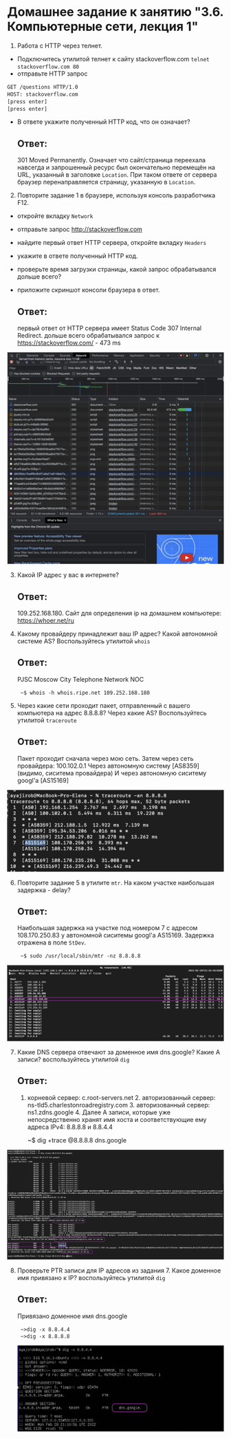 # Домашнее задание к занятию "3.6. Компьютерные сети, лекция 1"

1. Работа c HTTP через телнет.
- Подключитесь утилитой телнет к сайту stackoverflow.com
`telnet stackoverflow.com 80`
- отправьте HTTP запрос
```bash
GET /questions HTTP/1.0
HOST: stackoverflow.com
[press enter]
[press enter]
```
- В ответе укажите полученный HTTP код, что он означает?

    ## Ответ:
    301 Moved Permanently. Означает что сайт/страница переехала навсегда и запрошенный ресурс был окончательно перемещён на URL, указанный в заголовке `Location`. При таком ответе от сервера браузер перенаправляется страницу, указанную в `Location`.

2. Повторите задание 1 в браузере, используя консоль разработчика F12.
- откройте вкладку `Network`
- отправьте запрос http://stackoverflow.com
- найдите первый ответ HTTP сервера, откройте вкладку `Headers`
- укажите в ответе полученный HTTP код.
- проверьте время загрузки страницы, какой запрос обрабатывался дольше всего?
- приложите скриншот консоли браузера в ответ.

    ## Ответ:
    первый ответ от HTTP сервера имеет Status Code 307 Internal Redirect.
    дольше всего обрабатывался запрос к https://stackoverflow.com/ - 473 ms

![Browser-Network](https://github.com/lenazve1996/devops-netology/blob/master/03-sysadmin-06.1-net/Browser.Network.png)

3. Какой IP адрес у вас в интернете?
    ## Ответ:
     109.252.168.180.
    Сайт для определения ip на домашнем компьютере: https://whoer.net/ru
4. Какому провайдеру принадлежит ваш IP адрес? Какой автономной системе AS? Воспользуйтесь утилитой `whois`

    ## Ответ: 
    PJSC Moscow City Telephone Network NOC

        ~$ whois -h whois.ripe.net 109.252.168.180

5. Через какие сети проходит пакет, отправленный с вашего компьютера на адрес 8.8.8.8? Через какие AS? Воспользуйтесь утилитой `traceroute`

    ## Ответ:
    Пакет проходит сначала через мою сеть.
    Затем через сеть провайдера: 100.102.0.1
    Через автономную систему [AS8359] (видимо, сиситема провайдера)
    И через автономную сиситему googl'a [AS15169]

![traceroute](https://github.com/lenazve1996/devops-netology/blob/master/03-sysadmin-06.1-net/traceroute.png)

6. Повторите задание 5 в утилите `mtr`. На каком участке наибольшая задержка - delay?
    ## Ответ:
    Наибольшая задержка на участке под номером 7 с адресом 108.170.250.83 у автономной сиситемы googl'a AS15169. Задержка отражена в поле `StDev`.

        ~$ sudo /usr/local/sbin/mtr -nz 8.8.8.8
![mtr_output](https://github.com/lenazve1996/devops-netology/blob/master/03-sysadmin-06.1-net/mtr_output.png)

7. Какие DNS сервера отвечают за доменное имя dns.google? Какие A записи? воспользуйтесь утилитой `dig`

    ## Ответ:
     1. корневой сервер: c.root-servers.net 2. авторизованный сервер: ns-tld5.charlestonroadregistry.com 3. авторизованный сервер: ns1.zdns.google 4. Далее А записи, которые уже непосредственно хранят имя хоста и соответствующие ему адреса IPv4: 8.8.8.8 и 8.8.4.4

        ~$ dig +trace @8.8.8.8 dns.google

![dig_output](https://github.com/lenazve1996/devops-netology/blob/master/03-sysadmin-06.1-net/dig_output.png)

8. Проверьте PTR записи для IP адресов из задания 7. Какое доменное имя привязано к IP? воспользуйтесь утилитой `dig`

    ## Ответ:
    Привязано доменное имя dns.google

        ~>dig -x 8.8.4.4
        ~>dig -x 8.8.8.8
    ![dig-x](https://github.com/lenazve1996/devops-netology/blob/master/03-sysadmin-06.1-net/dig-x.png)

